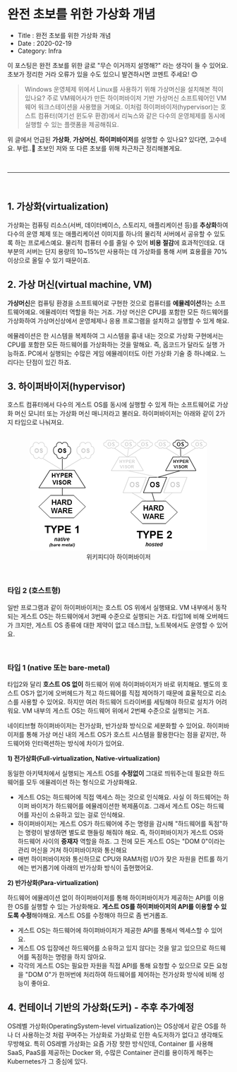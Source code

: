 # 완전 초보를 위한 가상화 개념

- Title : 완전 초보를 위한 가상화 개념
- Date : 2020-02-19
- Category: Infra

이 포스팅은 완전 초보를 위한 글로 "무슨 이거까지 설명해?" 라는 생각이 들 수 있어요. 초보가 정리한 거라 오류가 있을 수도 있으니 발견하시면 코멘트 주세요! 😊

> Windows 운영체제 위에서 Linux를 사용하기 위해 가상머신을 설치해본 적이 있나요? 주로 VM웨어사가 만든 하이퍼바이저 기반 가상머신 소프트웨어인 VM웨어 워크스테이션을 사용했을 거예요. 이처럼 하이퍼바이저(hypervisor)는 호스트 컴퓨터(여기선 윈도우 환경)에서 리눅스와 같은 다수의 운영체제를 동시에 실행할 수 있는 플랫폼을 제공해줘요.

위 글에서 언급된 **가상화**, **가상머신**, **하이퍼바이저**를 설명할 수 있나요? 있다면, 고수네요. 부럽..🤣 초보인 저와 또 다른 초보를 위해 차근차근 정리해볼게요.

<br/>

---

<br/>

## 1. 가상화(virtualization)

가상화는 컴퓨팅 리소스(서버, 데이터베이스, 스토리지, 애플리케이션 등)를 **추상화**하여 다수의 운영 체제 또는 애플리케이션 이미지를 하나의 물리적 서버에서 공유할 수 있도록 하는 프로세스예요. 물리적 컴퓨터 수를 줄일 수 있어 **비용 절감**에 효과적인데요. 대부분의 서버는 단지 용량의 10~15%만 사용하는 데 가상화를 통해 서버 효용률을 70% 이상으로 올릴 수 있기 때문이죠.

## 2. 가상 머신(virtual machine, VM)

**가상머신**은 컴퓨팅 환경을 소프트웨어로 구현한 것으로 컴퓨터를 **에뮬레이션**하는 소프트웨어예요.
에뮬레이터 역할을 하는 거죠. 가상 머신은 CPU를 포함한 모든 하드웨어를 가상화하여 가상머신상에서 운영체제나 응용 프로그램을 설치하고 실행할 수 있게 해요.

<span class="clr-grey">에뮬레이션은 한 시스템을 복제하여 그 시스템을 흉내 내는 것으로 가상화 구현에서는 CPU를 포함한 모든 하드웨어를 가상화하는 것을 말해요. 즉, 옵코드가 달라도 실행 가능하죠. PC에서 실행되는 수많은 게임 에뮬레이터도 이런 가상화 기술 중 하나예요. 느리다는 단점이 있긴 하죠.</span>

## 3. 하이퍼바이저(hypervisor)

호스트 컴퓨터에서 다수의 게스트 OS를 동시에 실행할 수 있게 하는 소프트웨어로 가상화 머신 모니터 또는 가상화 머신 매니저라고 불러요. 하이퍼바이저는 아래와 같이 2가지 타입으로 나눠져요.
<br/><br/>

<div style="text-align:center">

![process tree](https://raw.githubusercontent.com/devgaram/TIL/master/Infra/images/2020-02-19-img/Hyperviseur.png)
<br/>
<span class="clr-grey">위키피디아 하이퍼바이저</span>

</div>
<br/>

### 타입 2 (호스트형)

일반 프로그램과 같이 하이퍼바이저는 호스트 OS 위에서 실행돼요. VM 내부에서 동작되는 게스트 OS는 하드웨어에서 3번째 수준으로 실행되는 거죠. 타입1에 비해 오버헤드가 크지만, 게스트 OS 종류에 대한 제약이 없고 데스크탑, 노트북에서도 운영할 수 있어요.

<BR/>

### 타입 1 (native 또는 bare-metal)

타입2와 달리 **호스트 OS 없이** 하드웨어 위에 하이퍼바이저가 바로 위치해요. 별도의 호스트 OS가 없기에 오버헤드가 적고 하드웨어를 직접 제어하기 때문에 효율적으로 리소스를 사용할 수 있어요. 하지만 여러 하드웨어 드라이버를 세팅해야 하므로 설치가 어려워요. VM 내부의 게스트 OS는 하드웨어 위에서 2번째 수준으로 실행되는 거죠.

<span class="clr-grey">네이티브형 하이퍼바이저는 전가상화, 반가상화 방식으로 세분화할 수 있어요. 하이퍼바이저를 통해 가상 머신 내의 게스트 OS가 호스트 시스템을 활용한다는 점을 같지만, 하드웨어와 인터랙션하는 방식에 차이가 있어요.</span>

**1) 전가상화(Full-virtualization, Native-virtualization)**

동일한 아키텍처에서 실행되는 게스트 OS를 **수정없이** 그대로 띄워주는데 필요한 하드웨어를 모두 에뮬레이션 하는 형식으로 가상화해요.

- 게스트 OS는 하드웨어에 직접 액세스 하는 것으로 인식해요. 사실 이 하드웨어는 하이퍼 바이저가 하드웨어를 에뮬레이션한 복제품이죠. 그래서 게스트 OS는 하드웨어를 자신이 소유하고 있는 걸로 인식해요.
- 하이퍼바이저는 게스트 OS가 하드웨어에 주는 명령을 감시해 "하드웨어를 독점"하는 명령이 발생하면 별도로 핸들링 해줘야 해요. 즉, 하이퍼바이저가 게스트 OS와 하드웨어 사이의 **중재자** 역할을 하죠. 그 전에 모든 게스트 OS는 "DOM 0"이라는 관리 머신을 거쳐 하이퍼바이저와 통신해요
- 매번 하이퍼바이저와 통신하므로 CPU와 RAM처럼 I/O가 잦은 자원을 컨트롤 하기에는 번거롭기에 아래의 반가상화 방식이 출현했어요.

**2) 반가상화(Para-virtualization)**

하드웨어 에뮬레이션 없이 하이퍼바이저를 통해 하이퍼바이저가 제공하는 API를 이용한 OS를 실행할 수 있는 가상화해요. **게스트 OS를 하이퍼바이저의 API를 이용할 수 있도록 수정**해야해요. 게스트 OS를 수정해야 하므로 좀 번거롭죠.

- 게스트 OS는 하드웨어에 하이퍼바이저가 제공한 API를 통해서 엑세스할 수 있어요.
- 게스트 OS 입장에선 하드웨어를 소유하고 있지 않다는 것을 알고 있으므로 하드웨어를 독점하는 명령을 하지 않아요.
- 각각의 게스트 OS는 필요한 자원을 직접 API를 통해 요청할 수 있으므로 모든 요청을 "DOM 0"가 한꺼번에 처리하여 하드웨어를 제어하는 전가상화 방식에 비해 성능이 좋아요.

## 4. 컨테이너 기반의 가상화(도커) - 추후 추가예정

OS레벨 가상화(OperatingSystem-level virtualization)는 OS상에서 같은 OS를 하나 더 사용하는것 처럼 꾸며주는 가상화로 가상화로 인한 속도저하가 없다고 생각해도 무방해요. 특히 OS레벨 가상화는 요즘 가장 핫한 방식인데, Container 를 사용해 SaaS, PaaS를 제공하는 Docker 와, 수많은 Container 관리를 용이하게 해주는 Kubernetes가 그 중심에 있다.
